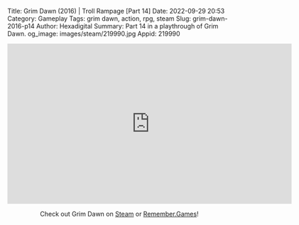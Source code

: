 Title: Grim Dawn (2016) | Troll Rampage [Part 14]
Date: 2022-09-29 20:53
Category: Gameplay
Tags: grim dawn, action, rpg, steam
Slug: grim-dawn-2016-p14
Author: Hexadigital
Summary: Part 14 in a playthrough of Grim Dawn.
og_image: images/steam/219990.jpg
Appid: 219990

<center><iframe src="https://www.youtube.com/embed/-PUwJiPIkjo?feature=oembed" allow="accelerometer; autoplay; encrypted-media; gyroscope; picture-in-picture" width="640" height="360" frameborder="0"></iframe>

Check out Grim Dawn on [Steam](https://store.steampowered.com/app/219990/?curator_clanid=34633900) or [Remember.Games](https://remember.games/game/178/)!</center>